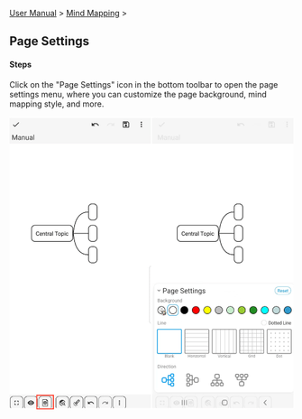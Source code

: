 [User Manual](/dragonnest/drawnote/manual/en) > [Mind Mapping](/dragonnest/drawnote/manual/en/mind_mapping) >

Page Settings
---
#### Steps

Click on the "Page Settings" icon in the bottom toolbar to open the page settings menu, where you can customize the page background, mind mapping style, and more.

![Page Settings](imgs/page_settings1.png)